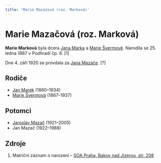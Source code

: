 ```yaml
---
title: 'Marie Mazačová (roz. Marková)'
---
```


# Marie Mazačová (roz. Marková)

**Marie Marková** byla dcera [Jana Marka](marek-jan-1860.md) a [Marie Švermové](svermova-marie-1867.md). Narodila se 25. ledna 1887 v Podhradí čp. 6. \[1\]

Dne 4. září 1920 se provdala za [Jana Mazače](mazac-jan-1891.md). \[?\]


## Rodiče

- [Jan Marek](marek-jan-1860.md) (1860–1934)
- [Marie Švermová](svermova-marie-1867.md) (1867–1937)


## Potomci

- [Jaroslav Mazač](mazac-jaroslav-1921.md) (1921–2005)
- Jan Mazač (1922–1988)


## Zdroje

1. Matriční záznam o narození – [SOA Praha, Bakov nad Jizerou, str. 208](http://ebadatelna.soapraha.cz/d/3755/208)
